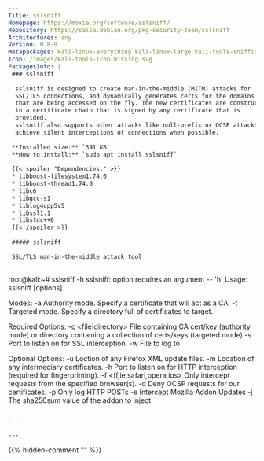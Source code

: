 ```yaml
---
Title: sslsniff
Homepage: https://moxie.org/software/sslsniff/
Repository: https://salsa.debian.org/pkg-security-team/sslsniff
Architectures: any
Version: 0.8-9
Metapackages: kali-linux-everything kali-linux-large kali-tools-sniffing-spoofing kali-tools-web 
Icon: /images/kali-tools-icon-missing.svg
PackagesInfo: |
 ### sslsniff
 
  sslsniff is designed to create man-in-the-middle (MITM) attacks for
  SSL/TLS connections, and dynamically generates certs for the domains
  that are being accessed on the fly. The new certificates are constructed
  in a certificate chain that is signed by any certificate that is
  provided.
  sslsniff also supports other attacks like null-prefix or OCSP attacks to
  achieve silent interceptions of connections when possible.
 
 **Installed size:** `391 KB`  
 **How to install:** `sudo apt install sslsniff`  
 
 {{< spoiler "Dependencies:" >}}
 * libboost-filesystem1.74.0 
 * libboost-thread1.74.0 
 * libc6 
 * libgcc-s1 
 * liblog4cpp5v5 
 * libssl1.1 
 * libstdc++6 
 {{< /spoiler >}}
 
 ##### sslsniff
 
 SSL/TLS man-in-the-middle attack tool
 
 ```
 root@kali:~# sslsniff -h
 sslsniff: option requires an argument -- 'h'
 Usage: sslsniff [options]
 
 Modes:
 -a	Authority mode.  Specify a certificate that will act as a CA.
 -t	Targeted mode.  Specify a directory full of certificates to target.
 
 Required Options:
 -c <file|directory>	File containing CA cert/key (authority mode) or 
 			directory containing a collection of certs/keys
 			(targeted mode)
 -s <port>		Port to listen on for SSL interception.
 -w <file>		File to log to
 
 Optional Options:
 -u <updateLocation>	Loction of any Firefox XML update files.
 -m <certificateChain>	Location of any intermediary certificates.
 -h <port>		Port to listen on for HTTP interception (required for
 			fingerprinting).
 -f <ff,ie,safari,opera,ios>	Only intercept requests from the specified browser(s).
 -d			Deny OCSP requests for our certificates.
 -p			Only log HTTP POSTs
 -e <url>		Intercept Mozilla Addon Updates
 -j <sha256>		The sha256sum value of the addon to inject
 
 ```
 
 - - -
 
---
```

{{% hidden-comment "<!--Do not edit anything above this line-->" %}}
